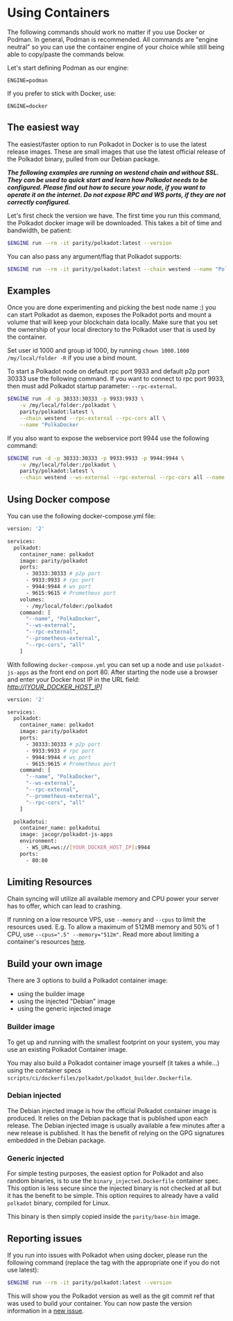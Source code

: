 # Using Containers

The following commands should work no matter if you use Docker or Podman. In general, Podman is recommended. All
commands are "engine neutral" so you can use the container engine of your choice while still being able to copy/paste
the commands below.

Let's start defining Podman as our engine:
```
ENGINE=podman
```

If you prefer to stick with Docker, use:
```
ENGINE=docker
```

## The easiest way

The easiest/faster option to run Polkadot in Docker is to use the latest release images. These are small images that use
the latest official release of the Polkadot binary, pulled from our Debian package.

**_The following examples are running on westend chain and without SSL. They can be used to quick start and learn how
Polkadot needs to be configured. Please find out how to secure your node, if you want to operate it on the internet. Do
not expose RPC and WS ports, if they are not correctly configured._**

Let's first check the version we have. The first time you run this command, the Polkadot docker image will be
downloaded. This takes a bit of time and bandwidth, be patient:

```bash
$ENGINE run --rm -it parity/polkadot:latest --version
```

You can also pass any argument/flag that Polkadot supports:

```bash
$ENGINE run --rm -it parity/polkadot:latest --chain westend --name "PolkaDocker"
```

## Examples

Once you are done experimenting and picking the best node name :) you can start Polkadot as daemon, exposes the Polkadot
ports and mount a volume that will keep your blockchain data locally. Make sure that you set the ownership of your local
directory to the Polkadot user that is used by the container.

Set user id 1000 and group id 1000, by running `chown 1000.1000 /my/local/folder -R` if you use a bind mount.

To start a Polkadot node on default rpc port 9933 and default p2p port 30333 use the following command. If you want to
connect to rpc port 9933, then must add Polkadot startup parameter: `--rpc-external`.

```bash
$ENGINE run -d -p 30333:30333 -p 9933:9933 \
    -v /my/local/folder:/polkadot \
    parity/polkadot:latest \
    --chain westend --rpc-external --rpc-cors all \
    --name "PolkaDocker
```

If you also want to expose the webservice port 9944 use the following command:

```bash
$ENGINE run -d -p 30333:30333 -p 9933:9933 -p 9944:9944 \
    -v /my/local/folder:/polkadot \
    parity/polkadot:latest \
    --chain westend --ws-external --rpc-external --rpc-cors all --name "PolkaDocker"
```

## Using Docker compose

You can use the following docker-compose.yml file:

```bash
version: '2'

services:
  polkadot:
    container_name: polkadot
    image: parity/polkadot
    ports:
      - 30333:30333 # p2p port
      - 9933:9933 # rpc port
      - 9944:9944 # ws port
      - 9615:9615 # Prometheus port
    volumes:
      - /my/local/folder:/polkadot
    command: [
      "--name", "PolkaDocker",
      "--ws-external",
      "--rpc-external",
      "--prometheus-external",
      "--rpc-cors", "all"
    ]
```

With following `docker-compose.yml` you can set up a node and use `polkadot-js-apps` as the front end on port 80. After
starting the node use a browser and enter your Docker host IP in the URL field: _<http://[YOUR_DOCKER_HOST_IP]>_

```bash
version: '2'

services:
  polkadot:
    container_name: polkadot
    image: parity/polkadot
    ports:
      - 30333:30333 # p2p port
      - 9933:9933 # rpc port
      - 9944:9944 # ws port
      - 9615:9615 # Prometheus port
    command: [
      "--name", "PolkaDocker",
      "--ws-external",
      "--rpc-external",
      "--prometheus-external",
      "--rpc-cors", "all"
    ]

  polkadotui:
    container_name: polkadotui
    image: jacogr/polkadot-js-apps
    environment:
      - WS_URL=ws://[YOUR_DOCKER_HOST_IP]:9944
    ports:
      - 80:80
```

## Limiting Resources

Chain syncing will utilize all available memory and CPU power your server has to offer, which can lead to crashing.

If running on a low resource VPS, use `--memory` and `--cpus` to limit the resources used. E.g. To allow a maximum of
512MB memory and 50% of 1 CPU, use `--cpus=".5" --memory="512m"`. Read more about limiting a container's resources
[here](https://docs.docker.com/config/containers/resource_constraints).


## Build your own image

There are 3 options to build a Polkadot container image:
- using the builder image
- using the injected "Debian" image
- using the generic injected image

### Builder image

To get up and running with the smallest footprint on your system, you may use an existing Polkadot Container image.

You may also build a Polkadot container image yourself (it takes a while...) using the container specs
`scripts/ci/dockerfiles/polkadot/polkadot_builder.Dockerfile`.

### Debian injected

The Debian injected image is how the official Polkadot container image is produced. It relies on the Debian package that
is published upon each release. The Debian injected image is usually available a few minutes after a new release is
published. It has the benefit of relying on the GPG signatures embedded in the Debian package.

### Generic injected

For simple testing purposes, the easiest option for Polkadot and also random binaries, is to use the
`binary_injected.Dockerfile` container spec. This option is less secure since the injected binary is not checked at all
but it has the benefit to be simple. This option requires to already have a valid `polkadot` binary, compiled for Linux.

This binary is then simply copied inside the `parity/base-bin` image.

## Reporting issues

If you run into issues with Polkadot when using docker, please run the following command (replace the tag with the
appropriate one if you do not use latest):

```bash
$ENGINE run --rm -it parity/polkadot:latest --version
```

This will show you the Polkadot version as well as the git commit ref that was used to build your container. You can now
paste the version information in a [new issue](https://github.com/paritytech/polkadot/issues/new/choose).
